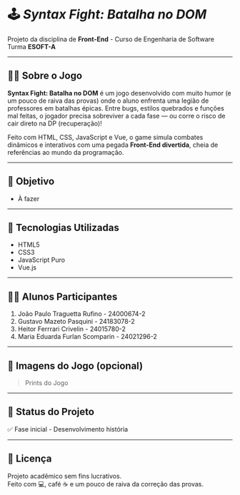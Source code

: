# 🕹️ *Syntax Fight: Batalha no DOM*  
Projeto da disciplina de **Front-End** - Curso de Engenharia de Software  
Turma **ESOFT-A**

---

## 👨‍🏫 Sobre o Jogo

**Syntax Fight: Batalha no DOM** é um jogo desenvolvido com muito humor (e um pouco de raiva das provas) onde o aluno enfrenta uma legião de professores em batalhas épicas. Entre bugs, estilos quebrados e funções mal feitas, o jogador precisa sobreviver a cada fase — ou corre o risco de cair direto na DP (recuperação)!

Feito com HTML, CSS, JavaScript e Vue, o game simula combates dinâmicos e interativos com uma pegada **Front-End divertida**, cheia de referências ao mundo da programação.

---

## 🎯 Objetivo

- À fazer

---

## 🧠 Tecnologias Utilizadas

- HTML5  
- CSS3 
- JavaScript Puro
- Vue.js 

---

## 🧑‍💻 Alunos Participantes

1. João Paulo Traguetta Rufino - 24000674-2  
2. Gustavo Mazeto Pasquini - 24183078-2  
3. Heitor Ferrrari Crivelin - 24015780-2
4. Maria Eduarda Furlan Scomparin - 24021296-2

---

## 📸 Imagens do Jogo (opcional)

> Prints do Jogo

---

## 🚀 Status do Projeto

✅ Fase inicial - Desenvolvimento história

---

## 📄 Licença

Projeto acadêmico sem fins lucrativos.  
Feito com 💻, café ☕ e um pouco de raiva da correção das provas.

